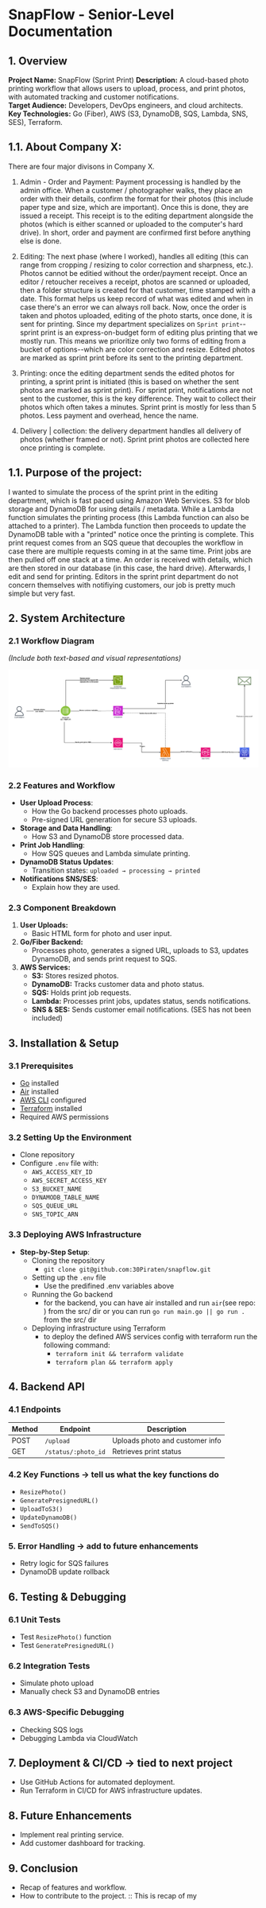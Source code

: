 # SnapFlow - Senior-Level Documentation

## 1. Overview
**Project Name:** SnapFlow (Sprint Print)
**Description:** A cloud-based photo printing workflow that allows users to upload, process, and print photos, with automated tracking and customer notifications.  
**Target Audience:** Developers, DevOps engineers, and cloud architects.  
**Key Technologies:** Go (Fiber), AWS (S3, DynamoDB, SQS, Lambda, SNS, SES), Terraform.  

## 1.1. About Company X:
There are four major divisons in Company X.

1.  Admin - Order and Payment: Payment processing is handled by the admin office. When a customer / photographer walks, they place an order with their details, confirm the format for their photos (this include paper type and size, which are important). Once this is done, they are issued a receipt. This receipt is to the editing department alongside the photos (which is either scanned or uploaded to the computer's hard drive). In short, order and payment are confirmed first before anything else is done.

2.  Editing: The next phase (where I worked), handles all editing (this can range from cropping / resizing to color correction and sharpness, etc.). Photos cannot be editied without the order/payment receipt. Once an editor / retoucher receives a receipt, photos are scanned or uploaded, then a folder structure is created for that customer, time stamped with a date. This format helps us keep record of what was edited and when in case there's an error we can always roll back. Now, once the order is taken and photos uploaded, editing of the photo starts, once done, it is sent for printing. Since my department specializes on `Sprint print`--sprint print is an express-on-budget form of editing plus printing that we mostly run. This means we prioritize only two forms of editing from a bucket of options--which are color correction and resize. Edited photos are marked as sprint print before its sent to the printing department.
    
3.  Printing: once the editing department sends the edited photos for printing, a sprint print is initiated (this is based on whether the sent photos are marked as sprint print). For sprint print, notifications are not sent to the customer, this is the key difference. They wait to collect their photos which often takes a minutes. Sprint print is mostly for less than 5 photos. Less payment and overhead, hence the name.
   
4.  Delivery | collection: the delivery department handles all delivery of photos (whether framed or not). Sprint print photos are collected here once printing is complete.

## 1.1. Purpose of the project: 
I wanted to simulate the process of the sprint print in the editing department, which is fast paced using Amazon Web Services. S3 for blob storage and DynamoDB for using details / metadata. While a Lambda function simulates the printing process (this Lambda function can also be attached to a printer). The Lambda function then proceeds to update the DynamoDB table with a "printed" notice once the printing is complete. This print request comes from an SQS queue that decouples the workflow in case there are multiple requests coming in at the same time. Print jobs are then pulled off one stack at a time. An order is received with details, which are then stored in our database (in this case, the hard drive). Afterwards, I edit and send for printing. Editors in the sprint print department do not concern themselves with notifiying customers, our job is pretty much simple but very fast. 

## 2. System Architecture
### 2.1 Workflow Diagram
_(Include both text-based and visual representations)_
<!-- ![snapflow arch](../arc/snapflow.png) -->
![snapflow2 arch](/arc/snapflow2.png)

### **2.2 Features and Workflow**
   - **User Upload Process**:
     - How the Go backend processes photo uploads.
     - Pre-signed URL generation for secure S3 uploads.
   - **Storage and Data Handling**:
     - How S3 and DynamoDB store processed data.
   - **Print Job Handling**:
     - How SQS queues and Lambda simulate printing.
   - **DynamoDB Status Updates**:
     - Transition states: `uploaded → processing → printed`
   - **Notifications SNS/SES**:
     - Explain how they are used.

### 2.3 Component Breakdown
1. **User Uploads:**
   - Basic HTML form for photo and user input. 
2. **Go/Fiber Backend:**
   - Processes photo, generates a signed URL, uploads to S3, updates DynamoDB, and sends print request to SQS.
3. **AWS Services:**
   - **S3:** Stores resized photos.
   - **DynamoDB:** Tracks customer data and photo status.
   - **SQS:** Holds print job requests.
   - **Lambda:** Processes print jobs, updates status, sends notifications.
   - **SNS & SES:** Sends customer email notifications. (SES has not been included)

## 3. Installation & Setup
### 3.1 Prerequisites
- [Go](https://go.dev/doc/install) installed
- [Air](https://github.com/air-verse/air) installed
- [AWS CLI](https://docs.aws.amazon.com/cli/latest/userguide/getting-started-install.html) configured
- [Terraform](https://developer.hashicorp.com/terraform/) installed
- Required AWS permissions

### 3.2 Setting Up the Environment
- Clone repository
- Configure `.env` file with:
  - `AWS_ACCESS_KEY_ID`
  - `AWS_SECRET_ACCESS_KEY`
  - `S3_BUCKET_NAME`
  - `DYNAMODB_TABLE_NAME`
  - `SQS_QUEUE_URL`
  - `SNS_TOPIC_ARN`

### 3.3 Deploying AWS Infrastructure
  - **Step-by-Step Setup**:
     - Cloning the repository
        - `git clone git@github.com:30Piraten/snapflow.git`
     - Setting up the `.env` file
        - Use the predifined .env variables above
     - Running the Go backend
        - for the backend, you can have air installed and run `air`(see repo: ) from the src/ dir
          or you can run `go run main.go || go run .` from the src/ dir
     - Deploying infrastructure using Terraform
        - to deploy the defined AWS services config with terraform
        run  the following command: 
            - `terraform init && terraform validate` 
            - `terraform plan && terraform apply`


## 4. Backend API
### 4.1 Endpoints
| Method | Endpoint | Description |
|--------|---------|-------------|
| POST | `/upload` | Uploads photo and customer info |
| GET | `/status/:photo_id` | Retrieves print status |

### 4.2 Key Functions -> tell us what the key functions do 
- `ResizePhoto()`
- `GeneratePresignedURL()`
- `UploadToS3()`
- `UpdateDynamoDB()`
- `SendToSQS()`

### 5. Error Handling -> add to future enhancements 
- Retry logic for SQS failures
- DynamoDB update rollback

## 6. Testing & Debugging
### 6.1 Unit Tests
- Test `ResizePhoto()` function
- Test `GeneratePresignedURL()`

### 6.2 Integration Tests
- Simulate photo upload
- Manually check S3 and DynamoDB entries

### 6.3 AWS-Specific Debugging
- Checking SQS logs
- Debugging Lambda via CloudWatch

## 7. Deployment & CI/CD -> tied to next project
- Use GitHub Actions for automated deployment.
- Run Terraform in CI/CD for AWS infrastructure updates.

## 8. Future Enhancements
- Implement real printing service.
- Add customer dashboard for tracking.

## 9. Conclusion
- Recap of features and workflow.
- How to contribute to the project.
:: This is recap of my 

